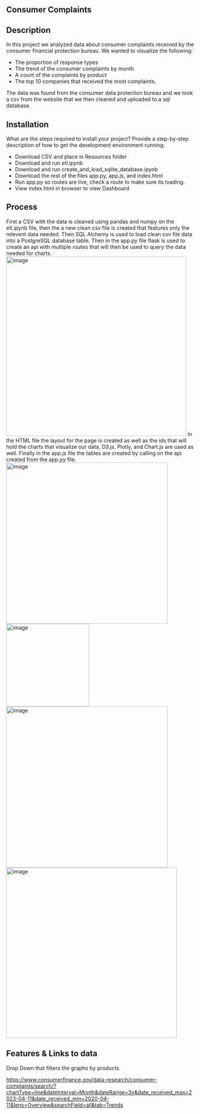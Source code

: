 ## Consumer Complaints

## Description

In this project we analyzed data about consumer complaints received by the consumer financial protection bureau. We wanted to visualize the  following:

- The proportion of response types
- The  trend of the consumer complaints by month
- A count of the complaints by product
- The top 10 companies that received the most complaints.

The data was found from the consumer data protection bureau and we took a csv from the website that we then cleaned and uploaded to a sql database.


## Installation

What are the steps required to install your project? Provide a step-by-step description of how to get the development environment running:
   - Download CSV and place in Resources folder
   - Download and run etl.ipynb
   - Download and run create_and_load_sqlite_database.ipynb
   - Download the rest of the files app.py, app.js, and index.html
   - Run app.py so routes are live, check a route to make sure its loading.
   - View index.html in browser to view Dashboard

## Process
   First a CSV with the data is cleaned using pandas and numpy on the etl.ipynb file, then the a new clean csv file is created that features only the relevent data needed. Then SQL Alchemy is used to load clean csv file data into a PostgreSQL database table.  Then in the app.py file flask is used to create an api with multiple routes that will then be used to query the data needed for charts.
   <img width="482" alt="image" src="https://user-images.githubusercontent.com/118862894/233406114-d5fe8cab-cd1f-462d-b074-724254426038.png">
In the HTML file the layout for the page is created as well as the ids that will hold the charts that visualize our data, D3.js, Plotly, and Chart.js are used as well. Finally in the app.js file the tables are created by calling on the api created from the app.py file.
<img width="432" alt="image" src="https://user-images.githubusercontent.com/118862894/233409582-79fbe265-c210-48db-b93a-562b9eabf3f7.png">
<img width="222" alt="image" src="https://user-images.githubusercontent.com/118862894/233409736-d6d545dc-0c98-4c6d-bf73-102ea100bcef.png">
<img width="432" alt="image" src="https://user-images.githubusercontent.com/118862894/233409913-15a72563-e4c5-4263-a676-f2d0962f9387.png">
<img width="457" alt="image" src="https://user-images.githubusercontent.com/118862894/233410099-7189d23e-be71-4351-80e8-c7db39d891bc.png">





## Features & Links to data

Drop Down that filters the graphs by products.

https://www.consumerfinance.gov/data-research/consumer-complaints/search/?chartType=line&dateInterval=Month&dateRange=3y&date_received_max=2023-04-11&date_received_min=2020-04-11&lens=Overview&searchField=all&tab=Trends


